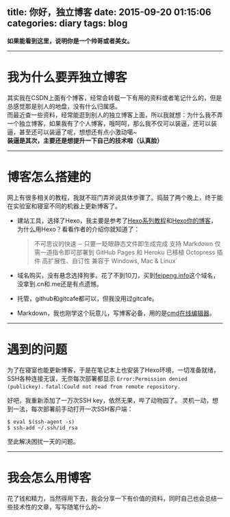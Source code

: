title: 你好，独立博客
date: 2015-09-20 01:15:06
categories: diary
tags: blog
---

**如果能看到这里，说明你是一个帅哥或者美女。**

----------



# 我为什么要弄独立博客



其实我在CSDN上面有个博客，经常会转载一下有用的资料或者笔记什么的，但是总感觉那是别人的地盘，没有什么归属感。  
而最近查一些资料，经常能逛到别人的独立博客上面，所以我就想：为什么我不弄一个独立博客，如果我有了个人博客，哦呵呵，那么我不仅可以装逼，还可以装逼，甚至还可以装逼了呢，想想还有点小激动噶~  
**装逼是其次，主要还是想提升一下自己的技术啦（认真脸）**


----------

# 博客怎么搭建的


网上有很多相关的教程，我就不班门弄斧说具体步骤了。捣鼓了两个晚上，终于能在实验室和寝室不同的机器上更新博客了。



- 建站工具，选择了Hexo，我主要是参考了[Hexo系列教程][1]和[Hexo你的博客][2]，
为什么用Hexo？看看作者的介绍你就知道了：	
	> 不可思议的快速 ─ 只要一眨眼静态文件即生成完成
	支持 Markdown
	仅需一道指令即可部署到 GitHub Pages 和 Heroku
	已移植 Octopress 插件
	高扩展性、自订性
	兼容于 Windows, Mac & Linux`

- 域名购买，没有悬念选择狗爹。花了不到10刀，买到[feipeng.info][3]这个域名，没拿到.cn和.me还是有点遗憾。

- 托管，github和gitcafe都可以，但我没用过gitcafe。

- Markdown，我也刚学这个玩意儿，写博客必备，用的是[cmd在线编辑器][4]。


----------

# 遇到的问题

为了在寝室也能更新博客，于是在笔记本上也安装了Hexo环境，一切准备就绪，SSH各种连接无误，无奈每次部署都显示
`Error:Permission denied (publickey).`
`fatal:Could not read from remote repository.`

好吧，我重新添加了一万次SSH key，依然无果，哔了动物园了。
灵机一动，想到一法，每次部署前手动打开一次SSH客户端：

   `$ eval $(ssh-agent -s)`  
   `$ ssh-add ~/.ssh/id_rsa`  

至此解决困扰一天的问题。

----------

# 我会怎么用博客

花了钱和精力，当然得用下去，我会分享一下有价值的资料，同时自己也会总结一些技术性的文章，写写随笔什么的~





  [1]: http://zipperary.com/categories/hexo/
  [2]: http://ibruce.info/2013/11/22/hexo-your-blog/
  [3]: http://feipeng.info
  [4]: https://www.zybuluo.com/mdeditor